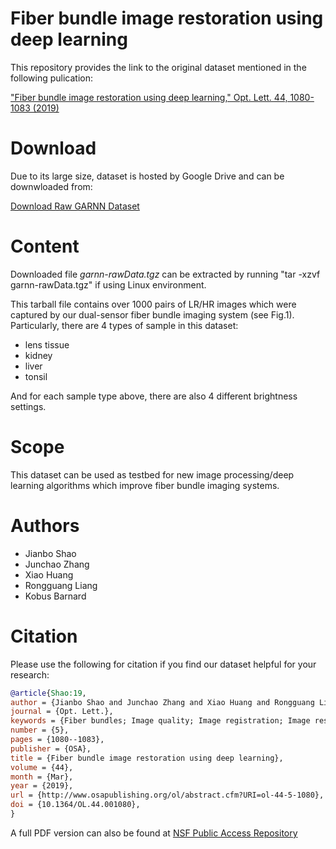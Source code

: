 # Fiber bundle image restoration using deep learning
This repository provides the link to the original dataset mentioned in the following pulication:

["Fiber bundle image restoration using deep learning," Opt. Lett. 44, 1080-1083 (2019)](https://doi.org/10.1364/OL.44.001080)

# Download
Due to its large size, dataset is hosted by Google Drive and can be downwloaded from:

[Download Raw GARNN Dataset](https://drive.google.com/file/d/1bbv-vp9mH-0Ck2fM2EmrdYcKovJjDRl2/view?usp=sharing)

# Content
Downloaded file *garnn-rawData.tgz* can be extracted by running "tar -xzvf garnn-rawData.tgz" if using Linux environment.

This tarball file contains over 1000 pairs of LR/HR images which were captured by our dual-sensor fiber bundle imaging system (see Fig.1). Particularly, there are 4 types of sample in this dataset:

- lens tissue
- kidney
- liver
- tonsil

And for each sample type above, there are also 4 different brightness settings.

# Scope
This dataset can be used as testbed for new image processing/deep learning algorithms which improve fiber bundle imaging systems. 

# Authors
- Jianbo Shao  
- Junchao Zhang  
- Xiao Huang  
- Rongguang Liang  
- Kobus Barnard  

# Citation
Please use the following for citation if you find our dataset helpful for your research:

```bibtex
@article{Shao:19,
author = {Jianbo Shao and Junchao Zhang and Xiao Huang and Rongguang Liang and Kobus Barnard},
journal = {Opt. Lett.},
keywords = {Fiber bundles; Image quality; Image registration; Image restoration; Neural networks; Spatial resolution},
number = {5},
pages = {1080--1083},
publisher = {OSA},
title = {Fiber bundle image restoration using deep learning},
volume = {44},
month = {Mar},
year = {2019},
url = {http://www.osapublishing.org/ol/abstract.cfm?URI=ol-44-5-1080},
doi = {10.1364/OL.44.001080},
}

```

A full PDF version can also be found at [NSF Public Access Repository](https://par.nsf.gov/servlets/purl/10200910)
